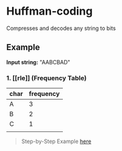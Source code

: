 # Huffman-coding

Compresses and decodes any string to bits

## Example

**Input string:** "AABCBAD"

### 1. [[rle]] (Frequency Table)


| **char** | **frequency** |
| -------- | ------------- |
| A        | 3             |
| B        | 2             |
| C        | 1             |
|          |               |



> Step-by-Step Example [here](https://www.youtube.com/watch?v=iEm1NRyEe5c)
